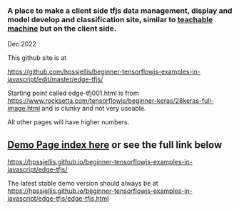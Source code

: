 


### A place to make a client side tfjs data management, display and model develop and classification site, similar to [teachable machine](https://teachablemachine.withgoogle.com/) but on the client side.

Dec 2022

This github site is at 

https://github.com/hpssjellis/beginner-tensorflowjs-examples-in-javascript/edit/master/edge-tfjs/



Starting point called edge-tfj001.html is from https://www.rocksetta.com/tensorflowjs/beginner-keras/28keras-full-image.html and is clunky and not very useable.

All other pages will have higher numbers. 

## [Demo Page index here](https://hpssjellis.github.io/beginner-tensorflowjs-examples-in-javascript/edge-tfjs/)  or see the full link below


https://hpssjellis.github.io/beginner-tensorflowjs-examples-in-javascript/edge-tfjs/

The latest stable demo version should always be at https://hpssjellis.github.io/beginner-tensorflowjs-examples-in-javascript/edge-tfjs/edge-tfjs.html
